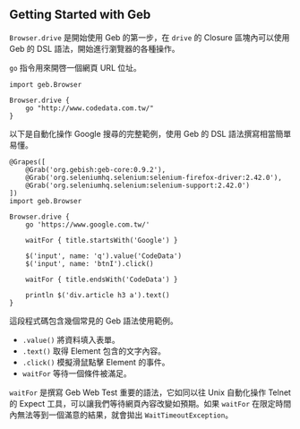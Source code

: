 ## Getting Started with Geb ##

`Browser.drive` 是開始使用 Geb 的第一步，在 `drive` 的 Closure 區塊內可以使用 Geb 的 DSL 語法，開始進行瀏覽器的各種操作。

`go` 指令用來開啓一個網頁 URL 位址。

```
import geb.Browser

Browser.drive {
    go "http://www.codedata.com.tw/"
}
```

以下是自動化操作 Google 搜尋的完整範例，使用 Geb 的 DSL 語法撰寫相當簡單易懂。

```
@Grapes([
    @Grab('org.gebish:geb-core:0.9.2'),
    @Grab('org.seleniumhq.selenium:selenium-firefox-driver:2.42.0'),
    @Grab('org.seleniumhq.selenium:selenium-support:2.42.0')
])
import geb.Browser

Browser.drive {
    go 'https://www.google.com.tw/'

    waitFor { title.startsWith('Google') }

    $('input', name: 'q').value('CodeData')
    $('input', name: 'btnI').click()

    waitFor { title.endsWith('CodeData') }

    println $('div.article h3 a').text()
}
```

這段程式碼包含幾個常見的 Geb 語法使用範例。

* `.value()` 將資料填入表單。
* `.text()` 取得 Element 包含的文字內容。
* `.click()` 模擬滑鼠點擊 Element 的事件。
* `waitFor` 等待一個條件被滿足。

`waitFor` 是撰寫 Geb Web Test 重要的語法，它如同以往 Unix 自動化操作 Telnet 的 Expect 工具，可以讓我們等待網頁內容改變如預期。如果 `waitFor` 在限定時間內無法等到一個滿意的結果，就會拋出 `WaitTimeoutException`。

